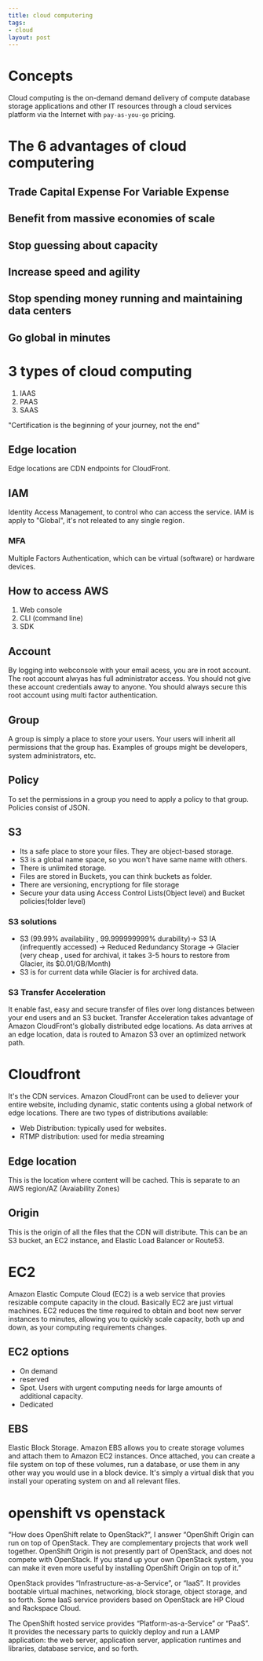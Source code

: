 ```yaml
---
title: cloud computering
tags:
- cloud
layout: post
---
```


# Concepts
Cloud computing is the on-demand demand delivery of compute database storage applications and other IT resources through a cloud services platform via the Internet with `pay-as-you-go` pricing.


# The 6 advantages of cloud computering

## Trade Capital Expense For Variable Expense
## Benefit from massive economies of scale
## Stop guessing about capacity
## Increase speed and agility
## Stop spending money running and maintaining data centers
## Go global in minutes

# 3 types of cloud computing
1. IAAS
2. PAAS
3. SAAS

"Certification is the beginning of your journey, not the end"

## Edge location
Edge locations are CDN endpoints for CloudFront.

## IAM
Identity Access Management, to control who can access the service. IAM is apply to "Global", it's not releated to any single region.

### MFA
Multiple Factors Authentication, which can be virtual (software) or hardware devices.

## How to access AWS
 1. Web console
 2. CLI (command line)
 3. SDK


## Account
By logging into webconsole with your email acess, you are in root account. The root account alwyas has full administrator access. You should not give these account credentials away to anyone. You should always secure this root account using multi factor authentication.

## Group
A group is simply a place to store your users. Your users will inherit all permissions that the group has. Examples of groups might be developers, system administrators, etc.

## Policy
To set the permissions in a group you need to apply a policy to that group. Policies consist of JSON.

## S3
- Its a safe place to store your files. They are object-based storage.
- S3 is a global name space, so you won't have same name with others.
- There is unlimited storage. 
- Files are stored in Buckets, you can think buckets as folder.
- There are versioning, encryptiong for file storage
- Secure your data using Access Control Lists(Object level) and Bucket policies(folder level)

### S3 solutions
- S3 (99.99% availability , 99.999999999% durability)-> S3 IA (infrequently accessed) -> Reduced Redundancy Storage -> Glacier (very cheap , used for archival, it takes 3-5 hours to restore from Glacier, its $0.01/GB/Month)
- S3 is for current data while Glacier is for archived data.

### S3 Transfer Acceleration
It enable fast, easy and secure transfer of files over long distances between your end users and an S3 bucket. Transfer Acceleration takes advantage of Amazon CloudFront's globally distributed edge locations. As data arrives at an edge location, data is routed to Amazon S3 over an optimized network path.

# Cloudfront
It's the CDN services. Amazon CloudFront can be used to deliever your entire website, including dynamic, static contents using a global network of edge locations. There are two types of distributions available: 
- Web Distribution: typically used for websites.
- RTMP distribution: used for media streaming

## Edge location
This is the location where content will be cached. This is separate to an AWS region/AZ (Avaiability Zones)

## Origin
This is the origin of all the files that the CDN will distribute. This can be an S3 bucket, an EC2 instance, and Elastic Load Balancer or Route53.

# EC2
Amazon Elastic Compute Cloud (EC2) is a web service that provies resizable compute capacity in the cloud. Basically EC2 are just virtual machines. EC2 reduces the time required to obtain and boot new server instances to minutes, allowing you to quickly scale capacity, both up and down, as your computing requirements changes.

## EC2 options
- On demand
- reserved
- Spot. Users with urgent computing needs for large amounts of additional capacity.
- Dedicated

## EBS
Elastic Block Storage. Amazon EBS allows you to create storage volumes and attach them to Amazon EC2 instances. Once attached, you can create a file system on top of these volumes, run a database, or use them in any other way you would use in a block device. It's simply a virtual disk that you install your operating system on and all relevant files.

# openshift vs openstack
“How does OpenShift relate to OpenStack?”, I answer “OpenShift Origin can run on top of OpenStack. They are complementary projects that work well together. OpenShift Origin is not presently part of OpenStack, and does not compete with OpenStack. If you stand up your own OpenStack system, you can make it even more useful by installing OpenShift Origin on top of it.”


OpenStack provides “Infrastructure-as-a-Service”, or “IaaS”. It provides bootable virtual machines, networking, block storage, object storage, and so forth. Some IaaS service providers based on OpenStack are HP Cloud and Rackspace Cloud. 

The OpenShift hosted service provides “Platform-as-a-Service” or “PaaS”. It provides the necessary parts to quickly deploy and run a LAMP application: the web server, application server, application runtimes and libraries, database service, and so forth.


